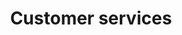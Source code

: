 ---
title: Customer services
longTitle: 'Customer services'
tags:
- gccommon
french:
- "[[Service a la clientele]]"
relatedTerm:
- "[[Clients]]"
- "[[Client satisfaction]]"
---